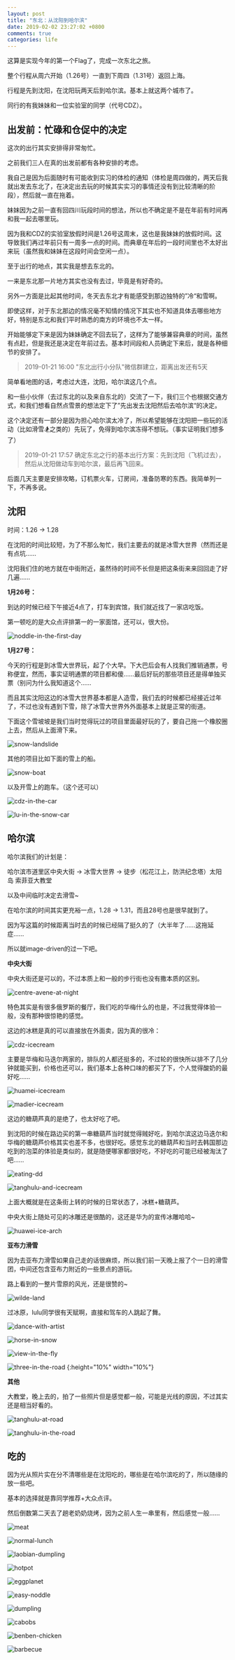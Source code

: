 ```yaml
---
layout: post
title: "东北：从沈阳到哈尔滨"
date: 2019-02-02 23:27:02 +0800
comments: true
categories: life
---
```




这算是实现今年的第一个Flag了，完成一次东北之旅。

整个行程从周六开始（1.26号）一直到下周四（1.31号）返回上海。

行程是先到沈阳，在沈阳玩两天后到哈尔滨。基本上就这两个城市了。

同行的有我妹妹和一位实验室的同学（代号CDZ）。

<!-- more -->


## 出发前：忙碌和仓促中的决定

这次的出行其实安排得非常匆忙。



之前我们三人在真的出发前都有各种安排的考虑。

我自己是因为后面随时有可能收到实习的体检的通知（体检是周四做的，两天后我就出发去东北了，在决定出去玩的时候其实实习的事情还没有到比较清晰的阶段），然后就一直在拖着。

妹妹因为之前一直有回四川玩段时间的想法，所以也不确定是不是在年前有时间再和我一起去哪里玩。

因为我和CDZ的实验室放假时间是1.26号这周末，这也是我妹妹的放假时间。这导致我们再过年前只有一周多一点的时间。而典章在年后的一段时间里也不太好出来玩（虽然我和妹妹在这段时间会空闲一点）。



至于出行的地点，其实我是想去东北的。

一来是东北那一片地方其实也没有去过，毕竟是有好奇的。

另外一方面是比起其他时间，冬天去东北才有能感受到那边独特的”冷“和雪啊。

即使这样，对于东北那边的情况毫不知情的情况下其实也不知道具体去哪些地方好，特别是东北和我们平时熟悉的南方的环境也不太一样。



开始能够定下来是因为妹妹确定不回去玩了，这样为了能够兼容典章的时间，虽然有点赶，但是我还是决定在年前过去。基本时间段和人员确定下来后，就是各种细节的安排了。

> 2019-01-21 16:00  "东北出行小分队"微信群建立，距离出发还有5天



简单看地图的话，考虑过大连，沈阳，哈尔滨这几个点。

和一些小伙伴（去过东北的以及来自东北的）交流了一下，我们三个也根据交通方式，和我们想看自然点雪景的想法定下了”先出发去沈阳然后去哈尔滨“的决定。

这个决定还有一部分是因为担心哈尔滨太冷了，所以希望能够在沈阳把一些玩的活动（比如滑雪🏂之类的）先玩了，免得到哈尔滨冻得不想玩。（事实证明我们想多了）

> 2019-01-21 17:57 确定东北之行的基本出行方案：先到沈阳（飞机过去），然后从沈阳做动车到哈尔滨，最后再飞回来。



后面几天主要是安排攻略，订机票火车，订房间，准备防寒的东西。我简单列一下，不再多说。





## 沈阳

时间：1.26 -> 1.28

在沈阳的时间比较短，为了不那么匆忙，我们主要去的就是冰雪大世界（然而还是有点坑……

沈阳我们住的地方就在中街附近，虽然待的时间不长但是把这条街来来回回走了好几遍……



**1月26号：**

到达的时候已经下午接近4点了，打车到宾馆，我们就近找了一家店吃饭。

第一顿吃的是大众点评排第一的一家面馆，还可以，很大份。

![noddle-in-the-first-day](/images/2019-02-02-dongbei-travel/source/images/2019-02-02-dongbei-travel/noddle-in-the-first-day.jpg)







**1月27号：**

今天的行程是到冰雪大世界玩，起了个大早。下大巴后会有人找我们推销通票，号称便宜，然而，事实证明通票的项目都和傻……最后好玩的那些项目还是得单独买票（别问为什么我知道这个……

而且其实沈阳这边的冰雪大世界基本都是人造雪，我们去的时候都已经接近过年了，不过也没有遇到下雪，除了冰雪大世界外外面基本上就是正常的街道。



下面这个雪坡坡是我们当时觉得玩过的项目里面最好玩的了，要自己拖一个橡胶圈上去，然后从上面滑下来。

![snow-landslide](/images/2019-02-02-dongbei-travel/source/images/2019-02-02-dongbei-travel/snow-landslide.jpg)

其他的项目比如下面的雪上的船。

![snow-boat](/images/2019-02-02-dongbei-travel/source/images/2019-02-02-dongbei-travel/snow-boat.jpg)

以及开雪上的跑车。（这个还可以）

![cdz-in-the-car](/images/2019-02-02-dongbei-travel/source/images/2019-02-02-dongbei-travel/cdz-in-the-car.jpg)

![lu-in-the-snow-car](/images/2019-02-02-dongbei-travel/source/images/2019-02-02-dongbei-travel/lu-in-the-snow-car.jpg)





## 哈尔滨

哈尔滨我们的计划是：

哈尔滨市道里区中央大街 -> 冰雪大世界 -> 徒步（松花江上，防洪纪念塔）太阳岛 索菲亚大教堂

以及中间临时决定去滑雪~

在哈尔滨的时间其实更充裕一点，1.28 -> 1.31，而且28号也是很早就到了。



因为写这篇的时候距离当时去的时候已经隔了挺久的了（大半年了……这拖延症……

所以就image-driven的过一下吧。



**中央大街**

中央大街还是可以的，不过本质上和一般的步行街也没有撒本质的区别。

![centre-avene-at-night](/images/2019-02-02-dongbei-travel/source/images/2019-02-02-dongbei-travel/centre-avene-at-night.jpg)

特色其实是有很多俄罗斯的餐厅，我们吃的华梅什么的也是，不过我觉得体验一般，没有那种很惊艳的感觉。



这边的冰糕是真的可以直接放在外面卖，因为真的很冷：

![cdz-icecream](/images/2019-02-02-dongbei-travel/source/images/2019-02-02-dongbei-travel/cdz-icecream.jpg)

主要是华梅和马迭尔两家的，排队的人都还挺多的，不过轮的很快所以排不了几分钟就能买到，价格也还可以，我们基本上各种口味的都买了下，个人觉得酸奶的最好吃……

![huamei-icecream](/images/2019-02-02-dongbei-travel/source/images/2019-02-02-dongbei-travel/huamei-icecream.jpg)

![madier-icecream](/images/2019-02-02-dongbei-travel/source/images/2019-02-02-dongbei-travel/madier-icecream.jpg)



这边的糖葫芦真的是绝了，也太好吃了吧。

到沈阳的时候在路边买的第一串糖葫芦当时就觉得贼好吃，到哈尔滨这边马迭尔和华梅的糖葫芦价格其实也差不多，也很好吃。感觉东北的糖葫芦和当时去韩国那边吃到的泡菜的体验是类似的，就是随便哪家都很好吃，不好吃的可能已经被淘汰了吧……

![eating-dd](/images/2019-02-02-dongbei-travel/source/images/2019-02-02-dongbei-travel/eating-dd.jpg)



![tanghulu-and-icecream](/images/2019-02-02-dongbei-travel/source/images/2019-02-02-dongbei-travel/tanghulu-and-icecream.jpg)

上面大概就是在这条街上转的时候的日常状态了，冰糕+糖葫芦。



中央大街上随处可见的冰雕还是很酷的，这还是华为的宣传冰雕哈哈~

![huawei-ice-arch](/images/2019-02-02-dongbei-travel/source/images/2019-02-02-dongbei-travel/huawei-ice-arch.jpg)





**亚布力滑雪**

因为去亚布力滑雪如果自己走的话很麻烦，所以我们前一天晚上报了个一日的滑雪团，中间还包含亚布力附近的一些景点的游玩。

路上看到的一整片雪原的风光，还是很赞的~

![wilde-land](/images/2019-02-02-dongbei-travel/source/images/2019-02-02-dongbei-travel/wilde-land.jpg)





过冰原，lulu同学很有天赋啊，直接和驾车的人跳起了舞。

![dance-with-artist](/images/2019-02-02-dongbei-travel/source/images/2019-02-02-dongbei-travel/dance-with-artist.jpg)

![horse-in-snow](/images/2019-02-02-dongbei-travel/source/images/2019-02-02-dongbei-travel/horse-in-snow.jpg)

![view-in-the-fly](/images/2019-02-02-dongbei-travel/source/images/2019-02-02-dongbei-travel/view-in-the-fly.jpg)

![three-in-the-road](/images/2019-02-02-dongbei-travel/source/images/2019-02-02-dongbei-travel/three-in-the-road.jpg) {:height="10%" width="10%"} 











**其他**

大教堂，晚上去的，拍了一些照片但是感觉都一般，可能是光线的原因，不过其实还是相当好看的。

![tanghulu-at-road](/images/2019-02-02-dongbei-travel/source/images/2019-02-02-dongbei-travel/tanghulu-at-road.jpg)

![tanghulu-in-the-road](/images/2019-02-02-dongbei-travel/source/images/2019-02-02-dongbei-travel/tanghulu-in-the-road.jpg)



## 吃的

因为光从照片实在分不清哪些是在沈阳吃的，哪些是在哈尔滨吃的了，所以随缘的放一些吧。



基本的选择就是靠同学推荐+大众点评。

然后倒数第二天去了趟老奶奶烧烤，因为之前人生一串里有，然后感觉一般……





![meat](/images/2019-02-02-dongbei-travel/source/images/2019-02-02-dongbei-travel/meat.jpg)



![normal-lunch](/images/2019-02-02-dongbei-travel/source/images/2019-02-02-dongbei-travel/normal-lunch.jpg)

![laobian-dumpling](/images/2019-02-02-dongbei-travel/source/images/2019-02-02-dongbei-travel/laobian-dumpling.jpg)





![hotpot](/images/2019-02-02-dongbei-travel/source/images/2019-02-02-dongbei-travel/hotpot.jpg)



![eggplanet](/images/2019-02-02-dongbei-travel/source/images/2019-02-02-dongbei-travel/eggplanet.jpg)



![easy-noddle](/images/2019-02-02-dongbei-travel/source/images/2019-02-02-dongbei-travel/easy-noddle.jpg)

![dumpling](/images/2019-02-02-dongbei-travel/source/images/2019-02-02-dongbei-travel/dumpling.jpg)



![cabobs](/images/2019-02-02-dongbei-travel/source/images/2019-02-02-dongbei-travel/cabobs.jpg)

![benben-chicken](/images/2019-02-02-dongbei-travel/source/images/2019-02-02-dongbei-travel/benben-chicken.jpg)

![barbecue](/images/2019-02-02-dongbei-travel/source/images/2019-02-02-dongbei-travel/barbecue.jpg)

